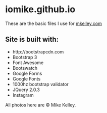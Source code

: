 # iomike.github.io
These are the basic files I use for <a href="http://mkelley.com" target="_blank">mkelley.com</a>

## Site is built with:

<ul>
<li>http://bootstrapcdn.com</li>
<li>Bootstrap 3</li>
<li>Font Awesome</li>
<li>Bootswatch</li>
<li>Google Forms</li>
<li>Google Fonts</li>
<li>1000hz bootstrap validator</li>
<li>JQuery 2.0.3</li>
<li>Instagram</li>
</ul>

All photos here are &copy; Mike Kelley.
